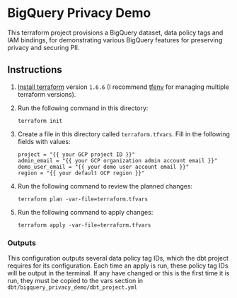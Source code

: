 # BigQuery Privacy Demo
This terraform project provisions a BigQuery dataset, data policy tags and IAM bindings, for demonstrating various BigQuery features for preserving privacy and securing PII.

## Instructions

1. [Install terraform](https://developer.hashicorp.com/terraform/install)  version `1.6.6` (I recommend [tfenv](https://github.com/tfutils/tfenv?tab=readme-ov-file) for managing multiple terraform versions).

2. Run the following command in this directory:

    ```terraform init```

3. Create a file in this directory called `terraform.tfvars`.
Fill in the following fields with values:
    ```
    project = "{{ your GCP project ID }}"
    admin_email = "{{ your GCP organization admin account email }}"
    demo_user_email = "{{ your demo user account email }}"
    region = "{{ your default GCP region }}"
    ```
4. Run the following command to review the planned changes:
    ```
    terraform plan -var-file=terraform.tfvars
    ```
5. Run the following command to apply changes:
    ```
    terraform apply -var-file=terraform.tfvars
    ```

### Outputs
This configuration outputs several data policy tag IDs, which the dbt project requires for its configuration. Each time an apply is run, these policy tag IDs will be output in the terminal. If any have changed or this is the first time it is run, they must be copied to the vars section in `dbt/bigquery_privacy_demo/dbt_project.yml`